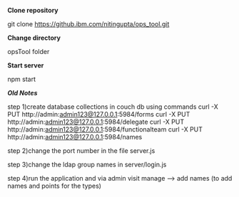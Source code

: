 **Clone repository**


git clone https://github.ibm.com/nitingupta/ops_tool.git

**Change directory**

   opsTool folder
   
   
**Start server**

   npm start


**_Old Notes_**

step 1)create database collections in couch db using commands
   curl -X PUT http://admin:admin123@127.0.0.1:5984/forms
   curl -X PUT http://admin:admin123@127.0.0.1:5984/delegate
   curl -X PUT http://admin:admin123@127.0.0.1:5984/functionalteam
   curl -X PUT http://admin:admin123@127.0.0.1:5984/names

step 2)change the port number in the file server.js

step 3)change the ldap group names in server/login.js

step 4)run the application and via admin visit manage --> add names (to add names and points for the types)
